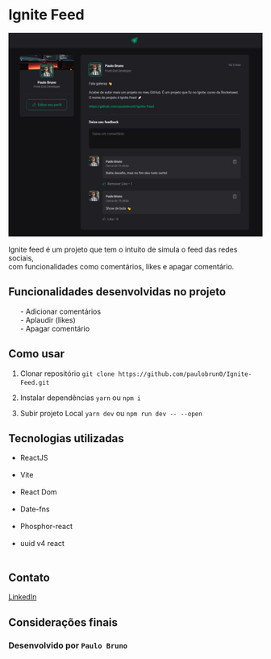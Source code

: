 # Ignite Feed

<img src="/wallpaper.jpeg" alt="wallpaper do projeto Ignite Feed" />

Ignite feed é um projeto que tem o intuito de simula o feed das redes sociais,<br> com funcionalidades como comentários, likes e apagar comentário.

## Funcionalidades desenvolvidas no projeto

<ul>
  - Adicionar comentários<br>
  - Aplaudir (likes)<br>
  - Apagar comentário<br>
</ul>

## Como usar

1. Clonar repositório
   `git clone https://github.com/paulobrun0/Ignite-Feed.git `

2. Instalar dependências
   `yarn` ou `npm i`

3. Subir projeto Local
   `yarn dev` ou `npm run dev -- --open`

## Tecnologias utilizadas

<ul>
  <li>ReactJS</li><br>
  <li>Vite</li><br>
  <li>React Dom</li><br>
  <li>Date-fns</li><br>
  <li>Phosphor-react</li><br>
  <li>uuid v4 react</li><br>
</ul>

## Contato

[LinkedIn](https://www.linkedin.com/in/paulobrun0/)

## Considerações finais

### Desenvolvido por `Paulo Bruno`
